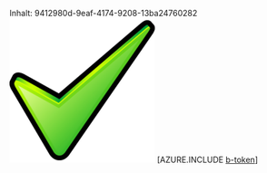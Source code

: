 Inhalt: 9412980d-9eaf-4174-9208-13ba24760282![Bild](d9f62519-7d4d-4d6a-bdbc-7854a54ede6b.png)
[AZURE.INCLUDE [b-token](8f6a1f6d-0744-4f34-9f76-b066e9eed0dc.md)]
